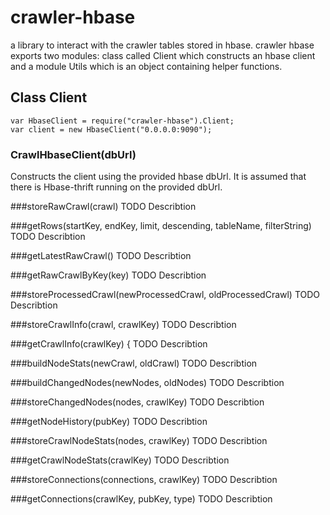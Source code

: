 # crawler-hbase
a library to interact with the crawler tables stored in hbase.
crawler hbase exports two modules: class called Client which constructs an hbase client and a module Utils which is an object containing helper functions.

## Class Client
```
var HbaseClient = require("crawler-hbase").Client;
var client = new HbaseClient("0.0.0.0:9090");
```

### CrawlHbaseClient(dbUrl)
Constructs the client using the provided hbase dbUrl. It is assumed that there is Hbase-thrift running on the provided dbUrl.


###storeRawCrawl(crawl)
TODO Describtion

###getRows(startKey, endKey, limit, descending, tableName, filterString)
TODO Describtion

###getLatestRawCrawl()
TODO Describtion

###getRawCrawlByKey(key)
TODO Describtion

###storeProcessedCrawl(newProcessedCrawl, oldProcessedCrawl)
TODO Describtion

###storeCrawlInfo(crawl, crawlKey)
TODO Describtion

###getCrawlInfo(crawlKey) {
TODO Describtion

###buildNodeStats(newCrawl, oldCrawl)
TODO Describtion

###buildChangedNodes(newNodes, oldNodes)
TODO Describtion

###storeChangedNodes(nodes, crawlKey)
TODO Describtion

###getNodeHistory(pubKey)
TODO Describtion

###storeCrawlNodeStats(nodes, crawlKey)
TODO Describtion

###getCrawlNodeStats(crawlKey)
TODO Describtion

###storeConnections(connections, crawlKey)
TODO Describtion

###getConnections(crawlKey, pubKey, type)
TODO Describtion
